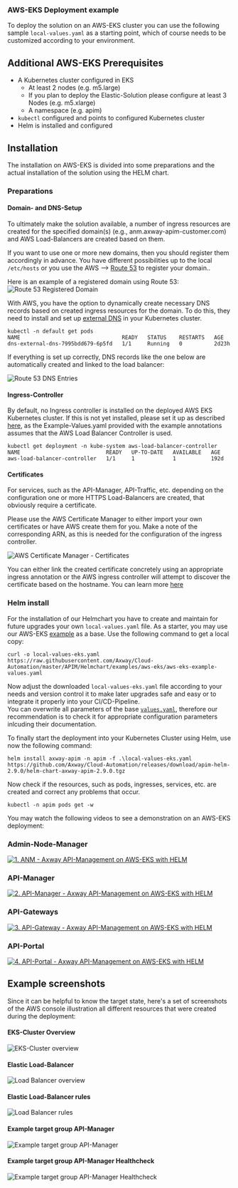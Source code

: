 ### AWS-EKS Deployment example

To deploy the solution on an AWS-EKS cluster you can use the following sample `local-values.yaml` as a starting point, which of course needs to be customized according to your environment.  

## Additional AWS-EKS Prerequisites

- A Kubernetes cluster configured in EKS
  - At least 2 nodes (e.g. m5.large)
  - If you plan to deploy the Elastic-Solution please configure at least 3 Nodes (e.g. m5.xlarge)
  - A namespace (e.g. apim) 
- `kubectl` configured and points to configured Kubernetes cluster
- Helm is installed and configured

## Installation

The installation on AWS-EKS is divided into some preparations and the actual installation of the solution using the HELM chart.

### Preparations

#### Domain- and DNS-Setup

To ultimately make the solution available, a number of ingress resources are created for the specified domain(s) (e.g., anm.axway-apim-customer.com) and AWS Load-Balancers are created based on them.  

If you want to use one or more new domains, then you should register them accordingly in advance. 
You have different possibilities up to the local `/etc/hosts` or you use the AWS --> [Route 53](https://console.aws.amazon.com/route53/v2/home#Home) to register your domain.. 

Here is an example of a registered domain using Route 53:  
![Route 53 Registered Domain](imgs/route-53-registered-domains.png)  

With AWS, you have the option to dynamically create necessary DNS records based on created ingress resources for the domain. To do this, they need to install and set up [external DNS](https://kubernetes-sigs.github.io/aws-load-balancer-controller/v2.3/guide/integrations/external_dns/) in your Kubernetes cluster. 

```
kubectl -n default get pods 
NAME                                READY   STATUS    RESTARTS   AGE
dns-external-dns-7995bdd679-6p5fd   1/1     Running   0          2d23h
```

If everything is set up correctly, DNS records like the one below are automatically created and linked to the load balancer:  

![Route 53 DNS Entries](imgs/route-53-dns-entries.png)  

#### Ingress-Controller

By default, no Ingress controller is installed on the deployed AWS EKS Kubernetes cluster. 
If this is not yet installed, please set it up as described [here](https://docs.aws.amazon.com/eks/latest/userguide/aws-load-balancer-controller.html), as the Example-Values.yaml provided with the example annotations assumes that the AWS Load Balancer Controller is used.

```
kubectl get deployment -n kube-system aws-load-balancer-controller
NAME                           READY   UP-TO-DATE   AVAILABLE   AGE 
aws-load-balancer-controller   1/1     1            1           192d
```

#### Certificates

For services, such as the API-Manager, API-Traffic, etc. depending on the configuration one or more HTTPS Load-Balancers are created, that obviously require a certificate. 

Please use the AWS Certificate Manager to either import your own certificates or have AWS create them for you. Make a note of the corresponding ARN, as this is needed for the configuration of the ingress controller.

![AWS Certificate Manager - Certificates](imgs/aws-certificate-manager-certificates.png)  

You can either link the created certificate concretely using an appropriate ingress annotation or the AWS ingress controller will attempt to discover the certificate based on the hostname. You can learn more [here](https://kubernetes-sigs.github.io/aws-load-balancer-controller/v2.3/guide/ingress/annotations/#certificate-arn)


### Helm install

For the installation of our Helmchart you have to create and maintain for future upgrades your own `local-values.yaml` file. As a starter, you may use our AWS-EKS [example](aws-eks-example-values.yaml) as a base. Use the following command to get a local copy:  

```
curl -o local-values-eks.yaml https://raw.githubusercontent.com/Axway/Cloud-Automation/master/APIM/Helmchart/examples/aws-eks/aws-eks-example-values.yaml
```

Now adjust the downloaded `local-values-eks.yaml` file according to your needs and version control it to make later upgrades safe and easy or to integrate it properly into your CI/CD-Pipeline.  
You can overwrite all parameters of the base [`values.yaml`](../../values.yaml), therefore our recommendation is to check it for appropriate configuration parameters inlcuding their documentation.

To finally start the deployment into your Kubernetes Cluster using Helm, use now the following command:
```
helm install axway-apim -n apim -f .\local-values-eks.yaml https://github.com/Axway/Cloud-Automation/releases/download/apim-helm-2.9.0/helm-chart-axway-apim-2.9.0.tgz
```

Now check if the resources, such as pods, ingresses, services, etc. are created and correct any problems that occur.
```
kubectl -n apim pods get -w
```

You may watch the following videos to see a demonstration on an AWS-EKS deployment:  
### Admin-Node-Manager

[![1. ANM - Axway API-Management on AWS-EKS with HELM](https://img.youtube.com/vi/nOqs06JsrDo/0.jpg)](https://youtu.be/nOqs06JsrDo)  

### API-Manager

[![2. API-Manager - Axway API-Management on AWS-EKS with HELM](https://img.youtube.com/vi/xey4wR76CvU/0.jpg)](https://youtu.be/xey4wR76CvU)  

### API-Gateways
[![3. API-Gateway - Axway API-Management on AWS-EKS with HELM](https://img.youtube.com/vi/UOo-A5vQPSg/0.jpg)](https://youtu.be/UOo-A5vQPSg)  

### API-Portal
[![4. API-Portal - Axway API-Management on AWS-EKS with HELM](https://img.youtube.com/vi/-RHBkLMNRnc/0.jpg)](https://youtu.be/-RHBkLMNRnc)  

## Example screenshots

Since it can be helpful to know the target state, here's a set of screenshots of the AWS console illustration all different resources that were created during the deployment:  

#### EKS-Cluster Overview

![EKS-Cluster overview](imgs/aws-eks-cluster-overview.png)  

#### Elastic Load-Balancer

![Load Balancer overview](imgs/aws-load-balancer-overview.png)  

#### Elastic Load-Balancer rules

![Load Balancer rules](imgs/aws-load-balancer-rules.png)  

#### Example target group API-Manager

![Example target group API-Manager](imgs/aws-target-group-apimgr.png)  

#### Example target group API-Manager Healthcheck

![Example target group API-Manager Healthcheck](imgs/aws-target-group-apimgr-healthcheck.png)  
